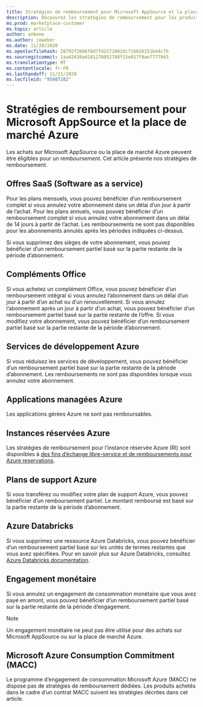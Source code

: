 ```yaml
---
title: Stratégies de remboursement pour Microsoft AppSource et la place de marché Azure
description: Découvrez les stratégies de remboursement pour les produits vendus sur Microsoft AppSource et la place de marché Azure
ms.prod: marketplace-customer
ms.topic: article
author: anbene
ms.author: jeweber
ms.date: 11/20/2020
ms.openlocfilehash: 28792f2666f8d7fd2171002dc71b62b151b44c7b
ms.sourcegitcommit: 1aa43438ad181278052788f15e017f9ae7777943
ms.translationtype: MT
ms.contentlocale: fr-FR
ms.lasthandoff: 11/21/2020
ms.locfileid: "95007282"
---
```

# <a name="refund-policies-for-microsoft-appsource-and-azure-marketplace"></a>Stratégies de remboursement pour Microsoft AppSource et la place de marché Azure

Les achats sur Microsoft AppSource ou la place de marché Azure peuvent être éligibles pour un remboursement. Cet article présente nos stratégies de remboursement.

## <a name="software-as-a-service-saas-offers"></a>Offres SaaS (Software as a service)

Pour les plans mensuels, vous pouvez bénéficier d’un remboursement complet si vous annulez votre abonnement dans un délai d’un jour à partir de l’achat. Pour les plans annuels, vous pouvez bénéficier d’un remboursement complet si vous annulez votre abonnement dans un délai de 14 jours à partir de l’achat. Les remboursements ne sont pas disponibles pour les abonnements annulés après les périodes indiquées ci-dessus.

Si vous supprimez des sièges de votre abonnement, vous pouvez bénéficier d’un remboursement partiel basé sur la partie restante de la période d’abonnement.

## <a name="office-add-ins"></a>Compléments Office

Si vous achetez un complément Office, vous pouvez bénéficier d’un remboursement intégral si vous annulez l’abonnement dans un délai d’un jour à partir d’un achat ou d’un renouvellement.  Si vous annulez l’abonnement après un jour à partir d’un achat, vous pouvez bénéficier d’un remboursement partiel basé sur la partie restante de l’offre.  Si vous modifiez votre abonnement, vous pouvez bénéficier d’un remboursement partiel basé sur la partie restante de la période d’abonnement.

## <a name="azure-developer-services"></a>Services de développement Azure

Si vous réduisez les services de développement, vous pouvez bénéficier d’un remboursement partiel basé sur la partie restante de la période d’abonnement. Les remboursements ne sont pas disponibles lorsque vous annulez votre abonnement.

## <a name="azure-managed-applications"></a>Applications managées Azure

Les applications gérées Azure ne sont pas remboursables.

## <a name="azure-reserved-instances"></a>Instances réservées Azure

Les stratégies de remboursement pour l’instance réservée Azure (RI) sont disponibles à [des fins d’échange libre-service et de remboursements pour Azure reservations](/azure/cost-management-billing/reservations/exchange-and-refund-azure-reservations).

## <a name="azure-support-plans"></a>Plans de support Azure

Si vous transférez ou modifiez votre plan de support Azure, vous pouvez bénéficier d’un remboursement partiel. Le montant remboursé est basé sur la partie restante de la période d’abonnement.

## <a name="azure-databricks"></a>Azure Databricks

Si vous supprimez une ressource Azure Databricks, vous pouvez bénéficier d’un remboursement partiel basé sur les unités de termes restantes que vous avez spécifiées. Pour en savoir plus sur Azure Databricks, consultez [Azure Databricks documentation](/azure/databricks).

## <a name="monetary-commitment"></a>Engagement monétaire

Si vous annulez un engagement de consommation monétaire que vous avez payé en amont, vous pouvez bénéficier d’un remboursement partiel basé sur la partie restante de la période d’engagement.

> [!NOTE]
> Un engagement monétaire ne peut pas être utilisé pour des achats sur Microsoft AppSource ou sur la place de marché Azure.

## <a name="microsoft-azure-consumption-commitment-macc"></a>Microsoft Azure Consumption Commitment (MACC)

Le programme d’engagement de consommation Microsoft Azure (MACC) ne dispose pas de stratégies de remboursement dédiées. Les produits achetés dans le cadre d’un contrat MACC suivent les stratégies décrites dans cet article.
